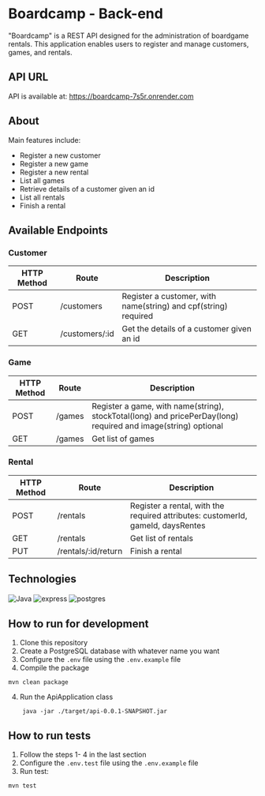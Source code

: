 # Boardcamp - Back-end

"Boardcamp" is a REST API designed for the administration of boardgame rentals. This application enables users to register and manage customers, games, and rentals.

## API URL
API is available at: https://boardcamp-7s5r.onrender.com

## About 

Main features include:
- Register a new customer
- Register a new game
- Register a new rental
- List all games
- Retrieve details of a customer given an id
- List all rentals
- Finish a rental

## Available Endpoints

### Customer
|  HTTP Method | Route  | Description  |
|---|---|---|
| POST  | /customers | Register a customer, with name(string) and cpf(string) required  |
| GET  | /customers/:id  | Get the details of a customer given an id  |

### Game
|  HTTP Method | Route  | Description  |
|---|---|---|
| POST  | /games  | Register a game, with name(string), stockTotal(long) and pricePerDay(long) required and image(string) optional  |
| GET  | /games  | Get list of games  |

### Rental
|  HTTP Method | Route  | Description  |
|---|---|---|
| POST  | /rentals | Register a rental, with the required attributes: customerId, gameId, daysRentes  |
| GET  | /rentals  | Get list of rentals  |
| PUT  | /rentals/:id/return  | Finish a rental  |

## Technologies
<div style="display: inline_block">
   <img align="center" alt="Java" src="https://img.shields.io/badge/java-%23ED8B00.svg?style=for-the-badge&logo=openjdk&logoColor=white">
   <img align="center" alt="express" src="https://img.shields.io/badge/spring-%236DB33F.svg?style=for-the-badge&logo=spring&logoColor=white">
   <img align="center" alt="postgres" src="https://img.shields.io/badge/PostgreSQL-316192?style=for-the-badge&logo=postgresql&logoColor=white">
</div>

## How to run for development

1. Clone this repository
2. Create a PostgreSQL database with whatever name you want
3. Configure the `.env` file using the `.env.example` file
4. Compile the package
```
mvn clean package
```
4. Run the ApiApplication class
```
    java -jar ./target/api-0.0.1-SNAPSHOT.jar
```


## How to run tests

1. Follow the steps 1- 4 in the last section
2. Configure the `.env.test` file using the `.env.example` file
3. Run test:

```
mvn test
```
